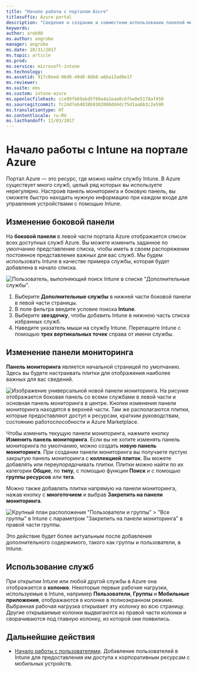 ```yaml
---
title: "Начало работы с порталом Azure"
titlesuffix: Azure portal
description: "Сведения о создании и совместном использовании панелей мониторинга в Intune на портале Azure."
keywords: 
author: arob98
ms.author: angrobe
manager: angrobe
ms.date: 10/31/2017
ms.topic: article
ms.prod: 
ms.service: microsoft-intune
ms.technology: 
ms.assetid: 917c0eed-96d0-49d8-8db8-a6ba13ad0e1f
ms.reviewer: 
ms.suite: ems
ms.custom: intune-azure
ms.openlocfilehash: cce99fb69abd5f99a4a1eae0c6fbe0e5178af450
ms.sourcegitcommit: fc24d7eb4838b9102088dd4dcf5d1aa6b2c2e590
ms.translationtype: HT
ms.contentlocale: ru-RU
ms.lasthandoff: 11/03/2017
---
```

# <a name="getting-started-with-intune-in-the-azure-portal"></a>Начало работы с Intune на портале Azure

Портал Azure — это ресурс, где можно найти службу Intune. В Azure существует много служб, целый ряд которых вы используете нерегулярно. Настроив панель мониторинга и боковую панель, вы сможете быстро находить нужную информацию при каждом входе для управления устройствами с помощью Intune.

## <a name="changing-the-sidebar"></a>Изменение боковой панели

На __боковой панели__ в левой части портала Azure отображается список всех доступных служб Azure. Вы можете изменить заданное по умолчанию представление списка, чтобы иметь в своем распоряжении постоянное представление важных для вас служб. Мы будем использовать Intune в качестве примера службы, которая будет добавлена в начало списка.

![Пользователь, выполняющий поиск Intune в списке "Дополнительные службы".](./media/azure-add-intune1.png)

1. Выберите **Дополнительные службы** в нижней части боковой панели в левой части страницы.
2. В поле фильтра введите условие поиска **Intune**.
3. Выберите **звездочку**, чтобы добавить Intune в нижнюю часть списка избранных служб.
4. Наведите указатель мыши на службу Intune. Перетащите Intune с помощью **трех вертикальных точек** справа от имени службы.

## <a name="changing-the-dashboard"></a>Изменение панели мониторинга

**Панель мониторинга** является начальной страницей по умолчанию. Здесь вы будете настраивать плитки для отображения наиболее важных для вас сведений.

![Изображение универсальной новой панели мониторинга. На рисунке отображается боковая панель со всеми службами в левой части и основная панель мониторинга в центре. Кнопки изменения панели мониторинга находятся в верхней части. Там же располагаются плитки, которые предоставляют доступ к ресурсам, кратким руководствам, состоянию работоспособности и Azure Marketplace.](./media/azure-default-dashboard.png)

Чтобы изменить текущую панели мониторинга, нажмите кнопку **Изменить панель мониторинга**. Если вы не хотите изменять панель мониторинга по умолчанию, можно создать **новую панель мониторинга**. При создании панели мониторинга вы получаете пустую закрытую панель мониторинга с **коллекцией плиток**. Вы можете добавлять или переупорядочивать плитки. Плитки можно найти по их категории **Общие**, по **типу**, с помощью функции **Поиск** и с помощью **группы ресурсов** или **тега**.

Можно также добавлять плитки напрямую на панели мониторинга, нажав кнопку с **многоточием** и выбрав **Закрепить на панели мониторинга**.

![Крупный план расположения "Пользователи и группы" > "Все группы" в Intune с параметром "Закрепить на панели мониторинга" в правой части группы.](./media/azure-pin-to-dashboard.png)

Это действие будет более актуальным после добавления дополнительного содержимого, такого как группы и пользователи, в Intune.

## <a name="using-services"></a>Использование служб

При открытии Intune или любой другой службы в Azure она отображается в **колонке**. Некоторые первые рабочие нагрузки, используемые в Intune, например **Пользователи**, **Группы** и **Мобильные приложения**, отображаются в колонке в полноэкранном режиме. Выбранная рабочая нагрузка открывает эту колонку во всю страницу. Другие открываемые колонки выдвигаются из правой части колонки и сворачиваются под главную колонку, из которой они появились.

## <a name="next-steps"></a>Дальнейшие действия

* [Начало работы с пользователями](get-started-users.md). Добавление пользователей в Intune для предоставления им доступа к корпоративным ресурсам с мобильных устройств.
